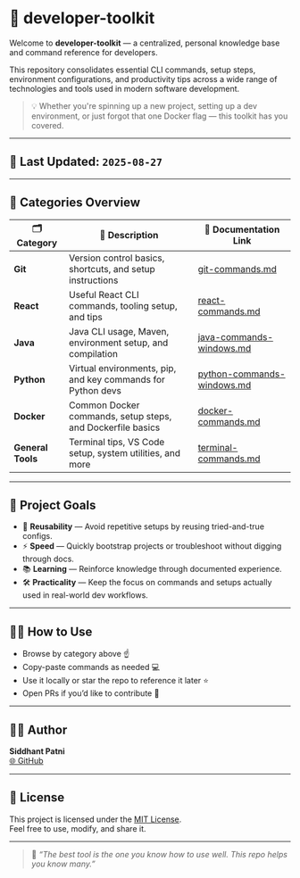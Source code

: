# 🚀 developer-toolkit

Welcome to **developer-toolkit** — a centralized, personal knowledge base and command reference for developers.

This repository consolidates essential CLI commands, setup steps, environment configurations, and productivity tips across a wide range of technologies and tools used in modern software development.

> 💡 Whether you're spinning up a new project, setting up a dev environment, or just forgot that one Docker flag — this toolkit has you covered.

---

## 📅 Last Updated: `2025-08-27`

---

## 📁 Categories Overview

| 🗂️ Category        | 📄 Description                                              | 🔗 Documentation Link                                       |
|--------------------|-------------------------------------------------------------|-------------------------------------------------------------|
| **Git**            | Version control basics, shortcuts, and setup instructions   | [git-commands.md](./Git/git-commands.md)                    |
| **React**          | Useful React CLI commands, tooling setup, and tips          | [react-commands.md](./React/react-commands.md)              |
| **Java**           | Java CLI usage, Maven, environment setup, and compilation   | [java-commands-windows.md](./Java/java-commands-windows.md)                 |
| **Python**         | Virtual environments, pip, and key commands for Python devs | [python-commands-windows.md](./Python/python-commands-windows.md)           |
| **Docker**         | Common Docker commands, setup steps, and Dockerfile basics  | [docker-commands.md](./DOCKER/docker-commands.md)           |
| **General Tools**  | Terminal tips, VS Code setup, system utilities, and more    | [terminal-commands.md](./General%20Tools/terminal-commands.md) |

---

## 🎯 Project Goals

- 🔁 **Reusability** — Avoid repetitive setups by reusing tried-and-true configs.
- ⚡ **Speed** — Quickly bootstrap projects or troubleshoot without digging through docs.
- 📚 **Learning** — Reinforce knowledge through documented experience.
- 🛠️ **Practicality** — Keep the focus on commands and setups actually used in real-world dev workflows.

---

## 🙋‍♂️ How to Use

- Browse by category above ☝️
- Copy-paste commands as needed 💻
- Use it locally or star the repo to reference it later ⭐
- Open PRs if you’d like to contribute 🔧

---

## 🧑‍💻 Author

**Siddhant Patni**  
[🌐 GitHub](https://github.com/siddhantpatni0407)

---

## 📜 License

This project is licensed under the [MIT License](./LICENSE).  
Feel free to use, modify, and share it.

---

> 🧠 _“The best tool is the one you know how to use well. This repo helps you know many.”_
